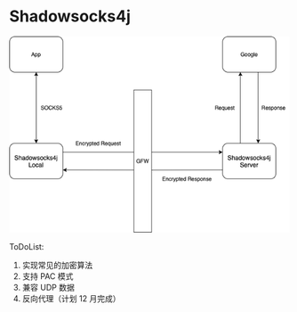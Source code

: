 # Shadowsocks4j

![Shadowsocks4j 流程图](https://raw.githubusercontent.com/ColacatCN/MarkdownPhotos/master/Shadowsocks4j.png)

ToDoList:

1. 实现常见的加密算法
2. 支持 PAC 模式
3. 兼容 UDP 数据
4. 反向代理（计划 12 月完成）